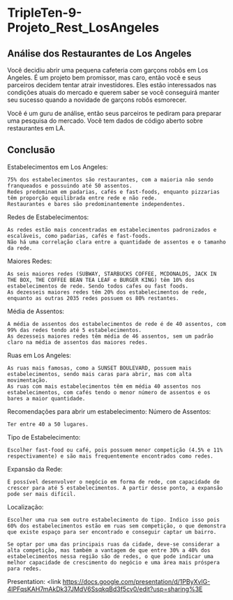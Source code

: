 # TripleTen-9-Projeto_Rest_LosAngeles

## Análise dos Restaurantes de Los Angeles

Você decidiu abrir uma pequena cafeteria com garçons robôs em Los Angeles. É um projeto bem promissor, mas caro, então você e seus parceiros decidem tentar atrair investidores. Eles estão interessados nas condições atuais do mercado e querem saber se você conseguirá manter seu sucesso quando a novidade de garçons robôs esmorecer.

Você é um guru de análise, então seus parceiros te pediram para preparar uma pesquisa do mercado. Você tem dados de código aberto sobre restaurantes em LA.


## Conclusão
Estabelecimentos em Los Angeles:

    75% dos estabelecimentos são restaurantes, com a maioria não sendo franqueados e possuindo até 50 assentos.
    Redes predominam em padarias, cafés e fast-foods, enquanto pizzarias têm proporção equilibrada entre rede e não rede.
    Restaurantes e bares são predominantemente independentes.

Redes de Estabelecimentos:

    As redes estão mais concentradas em estabelecimentos padronizados e escaláveis, como padarias, cafés e fast-foods.
    Não há uma correlação clara entre a quantidade de assentos e o tamanho da rede.

Maiores Redes:

    As seis maiores redes (SUBWAY, STARBUCKS COFFEE, MCDONALDS, JACK IN THE BOX, THE COFFEE BEAN TEA LEAF e BURGER KING) têm 10% dos estabelecimentos de rede. Sendo todos cafes ou fast foods.
    As dezesseis maiores redes têm 20% dos estabelecimentos de rede, enquanto as outras 2035 redes possuem os 80% restantes.

Média de Assentos:

    A média de assentos dos estabelecimentos de rede é de 40 assentos, com 99% das redes tendo até 5 estabelecimentos.
    As dezesseis maiores redes têm média de 46 assentos, sem um padrão claro na média de assentos das maiores redes.

Ruas em Los Angeles:

    As ruas mais famosas, como a SUNSET BOULEVARD, possuem mais estabelecimentos, sendo mais caras para abrir, mas com alta movimentação.
    As ruas com mais estabelecimentos têm em média 40 assentos nos estabelecimentos, com cafés tendo o menor número de assentos e os bares a maior quantidade.

Recomendações para abrir um estabelecimento:
Número de Assentos:

    Ter entre 40 a 50 lugares.

Tipo de Estabelecimento:

    Escolher fast-food ou café, pois possuem menor competição (4.5% e 11% respectivamente) e são mais frequentemente encontrados como redes.

Expansão da Rede:

    É possível desenvolver o negócio em forma de rede, com capacidade de crescer para até 5 estabelecimentos. A partir desse ponto, a expansão pode ser mais difícil.

Localização:

    Escolher uma rua sem outro estabelecimento do tipo. Indico isso pois 60% dos estabelecimentos estão em ruas sem competição, o que demonstra que existe espaço para ser encontrado e conseguir captar um bairro.

    Se optar por uma das principais ruas da cidade, deve-se considerar a alta competição, mas também a vantagem de que entre 30% a 40% dos estabelecimentos nessa região são de redes, o que pode indicar uma melhor capacidade de crescimento do negócio e uma área mais próspera para redes.

Presentation: <link https://docs.google.com/presentation/d/1PByXvlG-4IPFqsKAH7mAkDk37JMdV6SsqkqBd3f5cv0/edit?usp=sharing%3E
